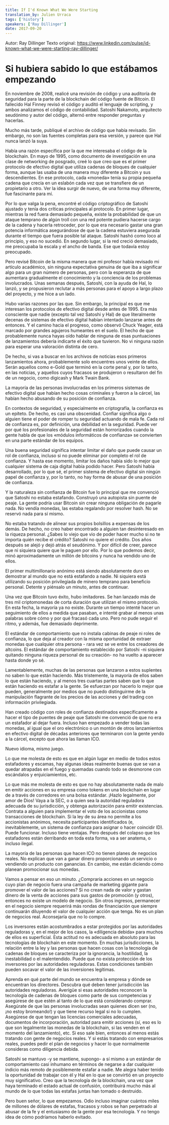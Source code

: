 ```yaml
---
title: If I'd Known What We Were Starting 
translation_by: Julien Urraca
tags: ['history']
speakers: ['Ray Dillinger']
date: 2017-09-20
---
```


Autor: Ray Dillinger
Texto original: <https://www.linkedin.com/pulse/id-known-what-we-were-starting-ray-dillinger/>

# Si hubiera sabido lo que estábamos empezando

En noviembre de 2008, realicé una revisión de código y una auditoría de seguridad para la parte de la blockchain del código fuente de Bitcoin. El fallecido Hal Finney revisó el código y auditó el lenguaje de scripting, y ambos analizamos el código de contabilidad. Satoshi Nakamoto, arquitecto seudónimo y autor del código, alternó entre responder preguntas y hacerlas.

Mucho más tarde, publiqué el archivo de código que había revisado. Sin embargo, no son las fuentes completas para esa versión, y parece que Hal nunca lanzó la suya.

Había una razón específica por la que me interesaba el código de la blockchain. En mayo de 1995, como documento de investigación en una clase de networking de posgrado, creé lo que creo que es el primer protocolo de efectivo digital que utiliza cadenas de bloques de cualquier forma, aunque las usaba de una manera muy diferente a Bitcoin y sus descendientes. En ese protocolo, cada «moneda» tenía su propia pequeña cadena que crecía en un eslabón cada vez que se transfiere de un propietario a otro. Ver la idea surgir de nuevo, de una forma muy diferente, fue fascinante para mí.

Por lo que valga la pena, encontré el código criptográfico de Satoshi ajustado y tenía dos críticas principales al protocolo. En primer lugar, mientras la red fuera demasiado pequeña, existe la probabilidad de que un ataque temprano de algún troll con una red potente pudiera hacerse cargo de la cadena y hacerla retroceder, por lo que era necesario gastar una gran potencia informática asegurándose de que la cadena estuviera asegurada durante el tiempo que fuera posible tal ataque. Satoshi hashó como loco al principio, y eso no sucedió. En segundo lugar, si la red creció demasiado, me preocupaba la escala y el ancho de banda. Ese que todavía estoy preocupado.

Pero revisé Bitcoin de la misma manera que mi profesor había revisado mi artículo académico, sin ninguna expectativa genuina de que iba a significar algo para un gran número de personas, pero con la esperanza de que aumentara gradualmente el conocimiento y la conciencia de los problemas involucrados. Unas semanas después, Satoshi, con la ayuda de Hal, lo lanzó, y se propusieron reclutar a más personas para el apoyo a largo plazo del proyecto, y me hice a un lado.

Hubo varias razones por las que. Sin embargo, la principal es que me interesan los protocolos de efectivo digital desde antes de 1995. Era más consciente que nadie (excepto tal vez Satoshi y Hal) de que literalmente decenas de sistemas de efectivo digital habían intentado lanzarse antes de entonces. Y el camino hacia el progreso, como observó Chuck Yeager, está marcado por grandes agujeros humeantes en el suelo. El hecho de que probablemente nunca hayas oído hablar de ninguna de esas puntuaciones de lanzamientos debería indicarte el éxito que tuvieron. No vi ninguna razón para esperar una valoración distinta de cero.

De hecho, si vas a buscar en los archivos de noticias esos primeros lanzamientos ahora, probablemente solo encuentres unos veinte de ellos. Serán aquellos como e-Gold que terminó en la corte penal y, por lo tanto, en las noticias, y aquellos cuyos fracasos se produjeron o resultaron del fin de un negocio, como digicash y Mark Twain Bank.

La mayoría de las personas involucradas en los primeros sistemas de efectivo digital que habían hecho cosas criminales y fueron a la cárcel, las habían hecho abusando de su posición de confianza.

En contextos de seguridad, y especialmente en criptografía, la confianza es un epíteto. De hecho, es casi una obscenidad. Confiar significa algo o alguien tiene el poder de romper tu seguridad actuando de mala fe. Cada rol de confianza es, por definición, una debilidad en la seguridad. Puede ver por qué los profesionales de la seguridad están horrorizados cuando la gente habla de que los «módulos informáticos de confianza» se convierten en una parte estándar de los equipos.

Una buena seguridad significa intentar limitar el daño que puede causar un rol de confianza, incluso si no puede eliminar por completo el rol de confianza. Y hasta ese momento, limitar los daños había sido lo mejor que cualquier sistema de caja digital había podido hacer. Pero Satoshi había desarrollado, por lo que sé, el primer sistema de efectivo digital sin ningún papel de confianza y, por lo tanto, no hay forma de abusar de una posición de confianza.

Y la naturaleza sin confianza de Bitcoin fue lo principal que me convenció que Satoshi no estaba estafando. Construyó una autopista sin puente de peaje. La gente podría usar Bitcoin sin crear ninguna obligación de pagarle nada. No vendía monedas, las estaba regalando por resolver hash. No se reservó nada para sí mismo.

No estaba tratando de alinear sus propios bolsillos a expensas de los demás. De hecho, no creo haber encontrado a alguien tan desinteresado en la riqueza personal. ¿Sabes lo viejo que vio de poder hacer mucho si no te importa quién recibe el crédito? Satoshi no quiere el crédito. Dos años después se alejó y dejó atrás el seudónimo. Y por difícil de creer, parece que ni siquiera quiere que le paguen por ello. Por lo que podemos decir, minó aproximadamente un millón de bitcoins y nunca ha vendido uno de ellos.

El primer multimillonario anónimo está siendo absolutamente duro en demostrar al mundo que no está estafando a nadie. Ni siquiera está utilizando su posición privilegiada de minero temprano para beneficio personal. Detente y piénsalo un minuto, antes de continuar.

Una vez que Bitcoin tuvo éxito, hubo imitadores. Se han lanzado más de tres mil criptomonedas de corta duración que utilizan el mismo protocolo. En esta fecha, la mayoría ya no existe. Durante un tiempo intenté hacer un seguimiento de ellos a medida que pasaban, e intenté grabar al menos unas palabras sobre cómo y por qué fracasó cada uno. Pero no pude seguir el ritmo, y además, fue demasiado deprimente.

El estándar de comportamiento que no instala cabinas de peaje ni roles de confianza, lo que deja al creador con la misma oportunidad de extraer monedas que cualquier otra persona - rara vez se ve entre los creadores de altcoins. El estándar de comportamiento establecido por Satoshi -ni siquiera quitando ninguna riqueza personal de su creación- no ha vuelto a aparecer hasta donde yo sé.

Lamentablemente, muchas de las personas que lanzaron a estos suplentes no saben lo que están haciendo. Más tristemente, la mayoría de ellos saben lo que están haciendo, y al menos tres cuartas partes saben que lo que están haciendo es estafar a la gente. Se esfuerzan por hacerlo lo mejor que pueden, generalmente por medios que no puedo distinguirme de la manipulación flagrante de los precios de las acciones y del trading con información privilegiada.

Han creado código con roles de confianza destinados específicamente a hacer el tipo de puentes de peaje que Satoshi me convenció de que no era un estafador al dejar fuera. Incluso han empezado a vender todas las monedas, al igual que el oro electrónico o un montón de otros lanzamientos en efectivo digital de décadas anteriores que terminaron con la gente yendo a la cárcel, excepto que ahora las llaman ICO.

Nuevo idioma, mismo juego.

Lo que me molesta de esto es que en algún lugar en medio de todos estos estafadores y escamas, hay algunas ideas realmente buenas que se van a quedar atrapadas en el fuego y quemadas cuando todo se desmorone con escándalos y enjuiciamientos, etc.

Lo que más me molesta de esto es que no hay absolutamente nada de malo en emitir acciones en su empresa como tokens en una blockchain en lugar de a través de corredores en una bolsa estándar. ¡Hazlo legalmente, por amor de Dios! Vaya a la SEC, o a quien sea la autoridad reguladora adecuada de su jurisdicción, y obtenga autorización para emitir existencias. Contrata a alguien para implementar el voto de los accionistas como transacciones de blockchain. Si la ley de su área no permite a los accionistas anónimos, necesita participantes identificados (e, inevitablemente, un sistema de confianza para asignar o hacer coincidir ID). Puede funcionar. Incluso tiene ventajas. Pero después del colapso que los estafadores están derribando en toda esta forma, va a ser anatema, o incluso ilegal.

La mayoría de las personas que hacen ICO no tienen planes de negocios reales. No explican que van a ganar dinero proporcionando un servicio o vendiendo un producto con ganancias. En cambio, me están diciendo cómo planean promocionar sus monedas.

Vamos a pensar en eso un minuto. ¿Compraría acciones en un negocio cuyo plan de negocio fuera una campaña de marketing gigante para promover el valor de las acciones? Si no crean nada de valor y gastan dinero de la venta de acciones para sus gastos de promoción (y otros), entonces no existe un modelo de negocio. Sin otros ingresos, permanecer en el negocio siempre requerirá más rondas de financiación que siempre continuarán diluyendo el valor de cualquier acción que tenga. No es un plan de negocios real. Aconsejaría que no lo compre.

Los inversores están acostumbrados a estar protegidos por las autoridades reguladoras y, en el mejor de los casos, la «diligencia debida» para muchos de ellos es superficial. Esta actitud no es adecuada en absoluto para las tecnologías de blockchain en este momento. En muchas jurisdicciones, la relación entre la ley y las personas que hacen cosas con la tecnología de cadenas de bloques se caracteriza por la ignorancia, la hostilidad, la inestabilidad o el malentendido. Puede que no exista protección de los inversores por las autoridades reguladoras. Estas condiciones también pueden socavar el valor de las inversiones legítimas.

Aprenda en qué parte del mundo se encuentra la empresa y dónde se encuentran los directores. Descubra qué deben tener jurisdicción las autoridades reguladoras. Averigüe si esas autoridades reconocen la tecnología de cadenas de bloques como parte de sus competencias y asegúrese de que estén al tanto de lo que está considerando comprar. Asegúrate de que las personas involucradas sean quienes dicen ser (no, ¡no estoy bromeando!) y que tiene recurso legal si no lo cumplen. Asegúrese de que tengan las licencias comerciales adecuadas, documentos de incorporación, autoridad para emitir acciones (sí, eso es lo que son legalmente las monedas de la blockchain, si las venden en el momento del lanzamiento), etc. Si eso sale bien, entonces al menos estás tratando con gente de negocios reales. Y si estás tratando con empresarios reales, puedes pedir el plan de negocios y hacer lo que normalmente consideras como diligencia debida.

Satoshi se mantuvo -y se mantiene, supongo- a sí mismo a un estándar de comportamiento casi inhumano en términos de negarse a dar cualquier indicio más remoto de posiblemente estafar a nadie. Me alegra haber tenido la oportunidad de trabajar con él y Hal en lo que se convirtió en un proyecto muy significativo. Creo que la tecnología de la blockchain, una vez que haya terminado el estado actual de confusión, contribuirá mucho más al mundo de lo que todas las estafas juntas han tomado o destruido.

Pero buen señor, lo que empezamos. Odio incluso imaginar cuántos miles de millones de dólares de estafas, fracasos y robos se han perpetrado al abusar de la fe y el entusiasmo de la gente por esa tecnología. Y no tengo idea de cómo podríamos haberlo evitado.
